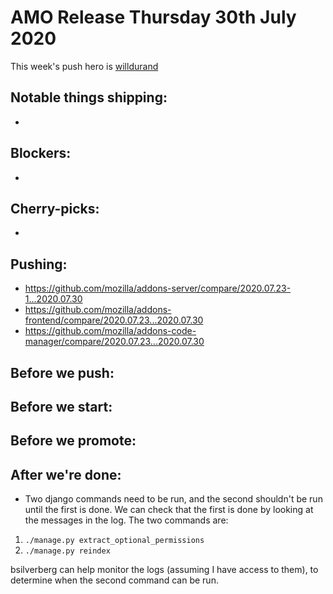 # AMO Release Thursday 30th July 2020

This week's push hero is [willdurand](https://github.com/willdurand)

## Notable things shipping:

-

## Blockers:

-

## Cherry-picks:

- 

## Pushing:

- https://github.com/mozilla/addons-server/compare/2020.07.23-1...2020.07.30
- https://github.com/mozilla/addons-frontend/compare/2020.07.23...2020.07.30
- https://github.com/mozilla/addons-code-manager/compare/2020.07.23...2020.07.30

## Before we push:

## Before we start:

## Before we promote:

## After we're done:
- Two django commands need to be run, and the second shouldn't be run until the first is done. We can check that the first is done by looking at the messages in the log. The two commands are:
1. `./manage.py extract_optional_permissions`
2. `./manage.py reindex`

bsilverberg can help monitor the logs (assuming I have access to them), to determine when the second command can be run.

